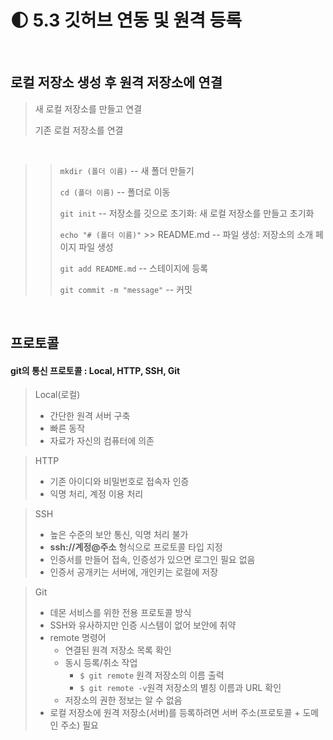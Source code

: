 🌓 5.3 깃허브 연동 및 원격 등록
=========================
<br>

로컬 저장소 생성 후 원격 저장소에 연결
------------------------------

>   새 로컬 저장소를 만들고 연결    
>
>   기존 로컬 저장소를 연결
<br>

>   > `mkdir (폴더 이름)` -- 새 폴더 만들기
>   > 
>   > `cd (폴더 이름)` -- 폴더로 이동
>   > 
>   > `git init` -- 저장소를 깃으로 초기화: 새 로컬 저장소를 만들고 초기화
>   > 
>   > `echo "# (폴더 이름)"` >> README.md -- 파일 생성: 저장소의 소개 페이지 파일 생성
>   > 
>   > `git add README.md` -- 스테이지에 등록
>   > 
>   > `git commit -m "message"` -- 커밋
<br>

프로토콜
------
#### git의 통신 프로토콜 : Local, HTTP, SSH, Git 

> Local(로컬)
>   - 간단한 원격 서버 구축
>   - 빠른 동작
>   - 자료가 자신의 컴퓨터에 의존 

> HTTP
>   - 기존 아이디와 비밀번호로 접속자 인증 
>   - 익명 처리, 계정 이용 처리


> SSH
>   - 높은 수준의 보안 통신, 익명 처리 불가
>   - __ssh://계정@주소__ 형식으로 프로토콜 타입 지정
>   - 인증서를 만들어 접속, 인증성가 있으면 로그인 필요 없음
>   - 인증서 공개키는 서버에, 개인키는 로컬에 저장

> Git
>   -  데몬 서비스를 위한 전용 프로토콜 방식
>   - SSH와 유사하지만 인증 시스템이 없어 보안에 취약
>   - remote 명령어
>     - 연결된 원격 저장소 목록 확인
>     - 동시 등록/취소 작업
>       - `$ git remote` 원격 저장소의 이름 출력
>       - `$ git remote -v`원격 저장소의 별칭 이름과 URL 확인 
>     - 저장소의 권한 정보는 알 수 없음
>   - 로컬 저장소에 원격 저장소(서버)를 등록하려면 서버 주소(프로토콜 + 도메인 주소) 필요  
